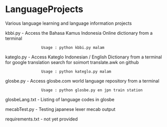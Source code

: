 

LanguageProjects
================

Various language learning and  language information projects


kbbi.py           - Access the Bahasa Kamus Indonesia Online dictionary from a terminal

                    Usage : python kbbi.py malam 

kateglo.py        - Access Kateglo Indonesian / English Dictionary  from a terminal
                    for google translation search for soimort translate.awk on github

                    Usage : python kateglo.py malam

glosbe.py         - Access glosbe.com world language repository from a terminal

                    Usage : python glosbe.py en jpn train station
              
glosbeLang.txt    - Listing of language codes in glosbe    


mecabTest.py      - Testing japanese lexer mecab output



requirements.txt  -  not yet provided



